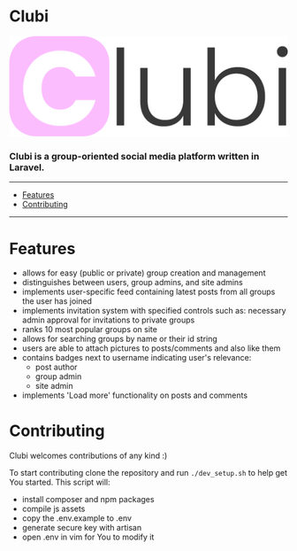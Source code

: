 # Clubi

![logo.png](./assets/logo.png)

### Clubi is a group-oriented social media platform written in Laravel.

---
* [Features](#features)
* [Contributing](#contributing)
---

# Features
* allows for easy (public or private) group creation and management
* distinguishes between users, group admins, and site admins
* implements user-specific feed containing latest posts from all groups the user has joined
* implements invitation system with specified controls such as: necessary admin approval for invitations to private groups
* ranks 10 most popular groups on site
* allows for searching groups by name or their id string
* users are able to attach pictures to posts/comments and also like them
* contains badges next to username indicating user's relevance:
    - post author
    - group admin
    - site admin
* implements 'Load more' functionality on posts and comments

# Contributing

Clubi welcomes contributions of any kind :)

To start contributing clone the repository and run `./dev_setup.sh` to help get You started. This script will:
* install composer and npm packages
* compile js assets
* copy the .env.example to .env
* generate secure key with artisan
* open .env in vim for You to modify it
